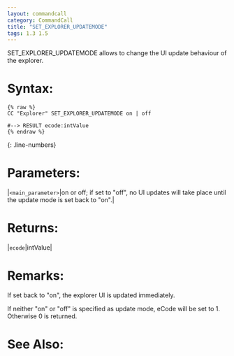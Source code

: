 ```yaml
---
layout: commandcall
category: CommandCall
title: "SET_EXPLORER_UPDATEMODE"
tags: 1.3 1.5
---
```


SET_EXPLORER_UPDATEMODE allows to change the UI update behaviour of the explorer.

# Syntax:  

```adoscript
{% raw %}
CC "Explorer" SET_EXPLORER_UPDATEMODE on | off 

#--> RESULT ecode:intValue
{% endraw %}
```
{: .line-numbers}

# Parameters:  

|`<main_parameter>`|on or off; if set to "off", no UI updates will take place until the update mode is set back to "on".|

# Returns:  

|`ecode`|intValue|

# Remarks:

If set back to "on", the explorer UI is updated immediately.

If neither "on" or "off" is specified as update mode, eCode will be set to 1.  
Otherwise 0 is returned.

# See Also:  


